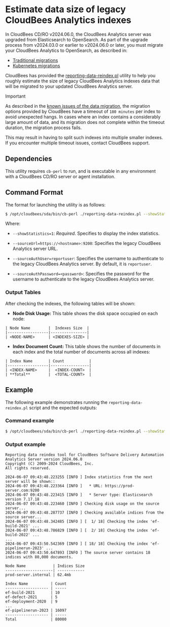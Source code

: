 # Estimate data size of legacy CloudBees Analytics indexes

In CloudBees CD/RO v2024.06.0, the CloudBees Analytics server was upgraded from Elasticsearch to OpenSearch. As part of the upgrade process from v2024.03.0 or earlier to v2024.06.0 or later, you must migrate your CloudBees Analytics to OpenSearch, as described in:

* [Traditional migrations](https://docs.cloudbees.com/docs/cloudbees-cd/latest/troubleshooting/trad-upgrade-to-os)
* [Kubernetes migrations](https://docs.cloudbees.com/docs/cloudbees-cd/latest/troubleshooting/k8s-upgrade-to-os)

CloudBees has provided the [reporting-data-reindex.pl](reporting-data-reindex.pl) utility to help you roughly estimate the size of legacy CloudBees Analytics indexes data that will be migrated to your updated CloudBees Analytics server.

> [!IMPORTANT]
> As described in the [known issues of the data migration](https://docs.cloudbees.com/docs/cloudbees-cd/latest/troubleshooting/data-migration-es-to-os#data-migration-known-issues), the migration options provided by CloudBees have a timeout of `180 minutes` per index to avoid unexpected hangs.
> In cases where an index contains a considerably large amount of data, and its migration does not complete within the timeout duration, the migration process fails.
>
> This may result in having to split such indexes into multiple smaller indexes. If you encounter multiple timeout issues, contact CloudBees support.

## Dependencies
This utility requires `cb-perl` to run, and is executable in any environment with a CloudBees CD/RO server or agent installation.

## Command Format

The format for launching the utility is as follows:

```sh
$ /opt/cloudbees/sda/bin/cb-perl ./reporting-data-reindex.pl --showStatistics=1 --sourceUrl=https://<hostname>:9200 --sourceAuthUser=reportuser --sourceAuthPassword=<password>
```

Where:

* `--showStatistics=1`: *_Required_*. Specifies to display the index statistics.

* `--sourceUrl=https://<hostname>:9200`: Specifies the legacy CloudBees Analytics server URL.

* `--sourceAuthUser=reportuser`: Specifies the username to authenticate to the legacy CloudBees Analytics server. By default, it is `reportuser`.

* `--sourceAuthPassword=<password>`: Specifies the password for the username to authenticate to the legacy CloudBees Analytics server.

### Output Tables

After checking the indexes, the following tables will be shown:

- **Node Disk Usage:** This table shows the disk space occupied on each node:
```
| Node Name        |  Indexes Size  |
|------------------|----------------|
| <NODE-NAME>      | <INDEXES-SIZE> |
```

- **Index Document Count:** This table shows the number of documents in each index and the total number of documents across all indexes:
```
| Index Name       | Count           |
|------------------|-----------------|
| <INDEX-NAME>     |  <INDEX-COUNT>  |
| **Total**        |  <TOTAL-COUNT>  |
```

## Example

The following example demonstrates running the `reporting-data-reindex.pl` script and the expected outputs:

### Command example

```sh
$ /opt/cloudbees/sda/bin/cb-perl ./reporting-data-reindex.pl --showStatistics=1 --sourceUrl=https://prod-server.com:9200 --sourceAuthUser=reportuser --sourceAuthPassword=changeme
```

### Output example
```
Reporting data reindex tool for CloudBees Software Delivery Automation Analytics Server version 2024.06.0
Copyright (C) 2009-2024 CloudBees, Inc.
All rights reserved.

2024-06-07 09:43:48.223255 [INFO ] Index statistics from the next server will be shown::
2024-06-07 09:43:48.223364 [INFO ]   * URL: https://prod-server.com:9200
2024-06-07 09:43:48.223415 [INFO ]   * Server type: Elasticsearch version 7.17.18
2024-06-07 09:43:48.223460 [INFO ] Checking disk usage on the source server...
2024-06-07 09:43:48.287737 [INFO ] Checking available indices from the source server...
2024-06-07 09:43:48.342485 [INFO ] [  1/ 18] Checking the index 'ef-build-2021' ...
2024-06-07 09:43:48.786829 [INFO ] [  2/ 18] Checking the index 'ef-build-2022' ...
...
2024-06-07 09:43:50.542369 [INFO ] [ 18/ 18] Checking the index 'ef-pipelinerun-2023' ...
2024-06-07 09:43:50.647893 [INFO ] The source server contains 18 indices with 80,000 documents.

Node Name            | Indices Size
---------------------| ------------
prod-server.internal | 62.4mb

Index Name          | Count
------------------- | -----
ef-build-2021       | 10
ef-defect-2021      | 5
ef-deployment-2020  | 9
...
ef-pipelinerun-2023 | 16097
------------------- | -----
Total               | 80000

```

